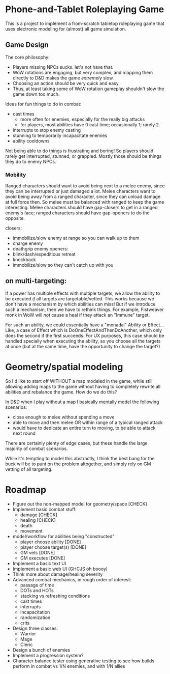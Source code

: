 # Phone-and-Tablet Roleplaying Game

This is a project to implement a from-scratch tabletop roleplaying game that
uses electronic modeling for (almost) all game simulation.

## Game Design

The core philosophy:

- Players missing NPCs sucks. let's not have that.
- WoW rotations are engaging, but very complex, and mapping them directly to D&D
  makes the game *extremely* slow.
- Choosing an action should be very quick and easy
- Thus, at least taking some of WoW rotation gameplay shouldn't slow the game
  down too much.

Ideas for fun things to do in combat:

- cast times
  - more often for enemies, especially for the really big attacks
  - for players, most abilities have 0 cast time; occasionally 1; rarely 2.
- interrupts to stop enemy casting
- stunning to temporarily incapacitate enemies
- ability cooldowns

Not being able to do things is frustrating and boring! So players should rarely
get interrupted, stunned, or grappled. Mostly those should be things they do to
enemy NPCs.

### Mobility

Ranged characters should want to avoid being next to a melee enemy, since they
can be interrupted or just damaged a lot. Melee characters want to avoid being
away from a ranged character, since they can unload damage at full force then.
So melee must be balanced with ranged to keep the game interesting. Melee
characters should have gap-closers to get in a ranged enemy's face; ranged
characters should have gap-openers to do the opposite.

closers:
- immobilize/slow enemy at range so you can walk up to them
- charge enemy
- deathgrip enemy
openers:
- blink/dash/expeditious retreat
- knockback
- immobilize/slow so they can't catch up with you


## on multi-targeting:

If a power has multiple effects with multiple targets, we allow the ability to
be executed *if* all targets are targetable/vetted. This works because we don't
have a mechanism by which abilities can miss! But if we introduce such a
mechanism, then we have to rethink things. For example, Fistweaver monk in WoW
will *not* cause a heal if they attack an "Immune" target.

For such an ability, we could essentially have a "monadal" Ability or Effect...
Like, a case of Effect which is DoOneEffectAndThenDoAnother, which only does the
second if the first succeeds. For UX purposes, this case should be handled
specially when executing the ability, so you choose all the targets at once (but
at the same time, have the opportunity to change the target?)

# Geometry/spatial modeling

So I'd like to start off WITHOUT a map modeled in the game, while still allowing
adding maps to the game without having to completely rewrite all abilities and
rebalance the game. How do we do this?

In D&D when I play without a map I basically mentally model the following
scenarios:

- close enough to melee without spending a move
- able to move and then melee OR within range of a typical ranged attack
- would have to dedicate an entire turn to moving, to be able to attack next
  round

There are certainly plenty of edge cases, but these handle the large majority of
combat scenarios.

While it's tempting to model this abstractly, I think the best bang for the buck
will be to punt on the problem altogether, and simply rely on GM vetting of all
targeting.

# Roadmap

- Figure out the non-mapped model for geometry/space [CHECK]
- Implement basic combat stuff:
  - damage [CHECK]
  - healing [CHECK]
  - death
  - movement
- model/workflow for abilities being "constructed"
  - player choose ability [DONE]
  - player choose target(s) [DONE]
  - GM vets [DONE]
  - GM executes [DONE]
- Implement a basic text UI
- Implement a basic web UI (GHCJS oh boooy)
- Think more about damage/healing severity
- Advanced combat mechanics, in rough order of interest:
  - passage of time
  - DOTs and HOTs
  - stacking vs refreshing conditions
  - cast times
  - interrupts
  - incapacitation
  - randomization
  - crits
- Design three classes:
  - Warrior
  - Mage
  - Cleric
- Design a bunch of enemies
- Implement a progression system?
- Character balance tester using generative testing to see how builds perform
  in combat vs 1/N enemies, and with 1/N allies
